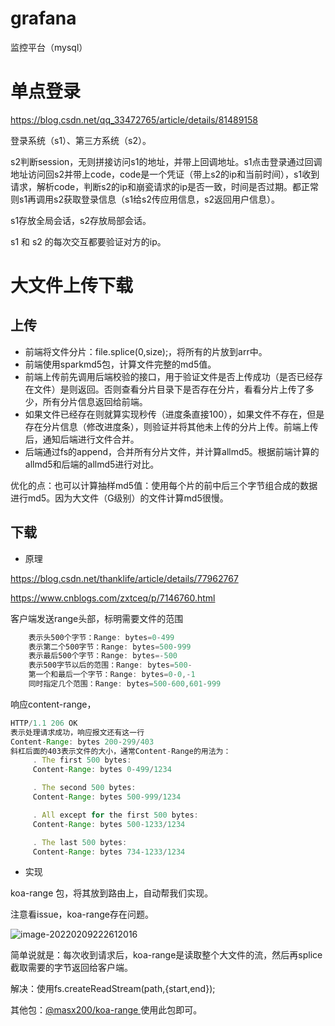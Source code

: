 # grafana

监控平台（mysql）

# 单点登录

https://blog.csdn.net/qq_33472765/article/details/81489158

登录系统（s1）、第三方系统（s2）。

s2判断session，无则拼接访问s1的地址，并带上回调地址。s1点击登录通过回调地址访问回s2并带上code，code是一个凭证（带上s2的ip和当前时间），s1收到请求，解析code，判断s2的ip和崩瓷请求的ip是否一致，时间是否过期。都正常则s1再调用s2获取登录信息（s1给s2传应用信息，s2返回用户信息）。

s1存放全局会话，s2存放局部会话。

s1 和 s2 的每次交互都要验证对方的ip。

# 大文件上传下载

## 上传

- 前端将文件分片：file.splice(0,size);，将所有的片放到arr中。
- 前端使用sparkmd5包，计算文件完整的md5值。
- 前端上传前先调用后端校验的接口，用于验证文件是否上传成功（是否已经存在文件）是则返回。否则查看分片目录下是否存在分片，看看分片上传了多少，所有分片信息返回给前端。
- 如果文件已经存在则就算实现秒传（进度条直接100），如果文件不存在，但是存在分片信息（修改进度条），则验证并将其他未上传的分片上传。前端上传后，通知后端进行文件合并。
- 后端通过fs的append，合并所有分片文件，并计算allmd5。根据前端计算的allmd5和后端的allmd5进行对比。

优化的点：也可以计算抽样md5值：使用每个片的前中后三个字节组合成的数据进行md5。因为大文件（G级别）的文件计算md5很慢。

## 下载

- 原理

https://blog.csdn.net/thanklife/article/details/77962767

https://www.cnblogs.com/zxtceq/p/7146760.html

客户端发送range头部，标明需要文件的范围

```js
    表示头500个字节：Range: bytes=0-499
    表示第二个500字节：Range: bytes=500-999
    表示最后500个字节：Range: bytes=-500
    表示500字节以后的范围：Range: bytes=500-
    第一个和最后一个字节：Range: bytes=0-0,-1
    同时指定几个范围：Range: bytes=500-600,601-999
```

响应content-range，

```js
HTTP/1.1 206 OK
表示处理请求成功，响应报文还有这一行
Content-Range: bytes 200-299/403
斜杠后面的403表示文件的大小，通常Content-Range的用法为：
     . The first 500 bytes:
     Content-Range: bytes 0-499/1234

     . The second 500 bytes:
     Content-Range: bytes 500-999/1234

     . All except for the first 500 bytes:
     Content-Range: bytes 500-1233/1234

     . The last 500 bytes:
     Content-Range: bytes 734-1233/1234
```

- 实现

koa-range 包，将其放到路由上，自动帮我们实现。

注意看issue，koa-range存在问题。

![image-20220209222612016](E:\dailynote\mianshi\images\image-20220209222612016.png)

简单说就是：每次收到请求后，koa-range是读取整个大文件的流，然后再splice截取需要的字节返回给客户端。

解决：使用fs.createReadStream(path,{start,end});

其他包：[@masx200/koa-range ](https://www.npmjs.com/package/@masx200/koa-range) 使用此包即可。

